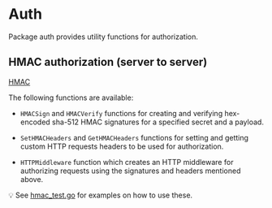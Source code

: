 # Auth

Package auth provides utility functions for authorization.

## HMAC authorization (server to server)

[HMAC](https://www.wolfe.id.au/2012/10/20/what-is-hmac-authentication-and-why-is-it-useful/)

The following functions are available:

- `HMACSign` and `HMACVerify` functions for creating and verifying hex-encoded
sha-512 HMAC signatures for a specified secret and a payload.

- `SetHMACHeaders` and `GetHMACHeaders` functions for setting and getting custom
HTTP requests headers to be used for authorization.

- `HTTPMiddleware` function which creates an HTTP middleware for authorizing
requests using the signatures and headers mentioned above.

:bulb: See [hmac_test.go](./hmac_test.go) for examples on how to use these.
